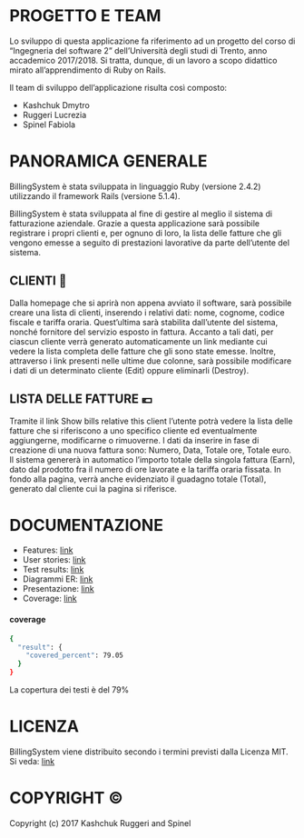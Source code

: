 
# PROGETTO E TEAM

Lo sviluppo di questa applicazione fa riferimento ad un progetto del corso di “Ingegneria del software 2” dell’Università degli studi di Trento, anno accademico 2017/2018. 
Si tratta, dunque, di un lavoro a scopo didattico mirato all’apprendimento di Ruby on Rails.

Il team di sviluppo dell’applicazione risulta così composto:
- Kashchuk Dmytro
- Ruggeri Lucrezia
- Spinel Fabiola

# PANORAMICA GENERALE 

BillingSystem è stata sviluppata in linguaggio Ruby (versione 2.4.2) utilizzando il framework Rails (versione 5.1.4).

BillingSystem è stata sviluppata al fine di gestire al meglio il sistema di fatturazione aziendale. Grazie a questa applicazione sarà possibile registrare i propri clienti e, per ognuno di loro, la lista delle fatture che gli vengono emesse a seguito di prestazioni lavorative da parte dell’utente del sistema.

## CLIENTI :boy:

Dalla homepage che si aprirà non appena avviato il software, sarà possibile creare una lista di clienti, inserendo i relativi dati: nome, cognome, codice fiscale e tariffa oraria. Quest’ultima sarà stabilita dall’utente del sistema, nonché fornitore del servizio esposto in fattura.
Accanto a tali dati, per ciascun cliente verrà generato automaticamente un link mediante cui vedere la lista completa delle fatture che gli sono state emesse. Inoltre, attraverso i link presenti nelle ultime due colonne, sarà possibile modificare i dati di un determinato cliente (Edit) oppure eliminarli (Destroy).

## LISTA DELLE FATTURE :euro:

Tramite il link Show bills relative this client l’utente potrà vedere la lista delle fatture che si riferiscono a uno specifico cliente ed eventualmente aggiungerne, modificarne o rimuoverne. I dati da inserire in fase di creazione di una nuova fattura sono: Numero, Data, Totale ore, Totale euro.
Il sistema genererà in automatico l’importo totale della singola fattura (Earn), dato dal prodotto fra il numero di ore lavorate e la tariffa oraria fissata.
In fondo alla pagina, verrà anche evidenziato il guadagno totale (Total), generato dal cliente cui la pagina si riferisce.

# DOCUMENTAZIONE
- Features: [link](BillSystem/features)
- User stories: [link](BillSystem/Assigments/userstories.txt)
- Test results: [link](BillSystem/Assigments/testResult.txt)
- Diagrammi ER: [link](BillSystem/Assigments/ER_railroady)
- Presentazione: [link](BillSystem/Assigments/Presentation.pdf)
- Coverage: [link](BillSystem/coverage/.last_run.json)

#### coverage
```sh
{
  "result": {
    "covered_percent": 79.05
  }
}

```
La copertura dei testi è del 79%

  

# LICENZA

BillingSystem viene distribuito secondo i termini previsti dalla Licenza MIT.
Si veda: [link](BillSystem/Assigments/license.txt)

# COPYRIGHT :copyright: 

Copyright (c) 2017 Kashchuk Ruggeri and Spinel

